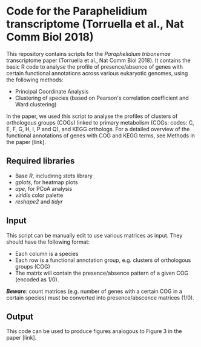 # Code for the Paraphelidium transcriptome (Torruella et al., Nat Comm Biol 2018)

This repository contains scripts for the *Paraphelidium tribonemae* transcriptome paper (Torruella et al., Nat Comm Biol 2018). It contains the basic R code to analyse the profile of presence/absence of genes with certain functional annotations across various eukaryotic genomes, using the following methods:

* Principal Coordinate Analysis
* Clustering of species (based on Pearson's correlation coefficient and Ward clustering) 

In the paper, we used this script to analyse the profiles of clusters of orthologous groups (COGs) linked to primary metabolism (COGs: codes: C, E, F, G, H, I, P and Q), and KEGG orthologs. For a detailed overview of the functional annotations of genes with COG and KEGG terms, see Methods in the paper [link].

## Required libraries

* Base *R*, includinng *stats* library
* *gplots*, for heatmap plots
* *ape*, for PCoA  analysis
* *viridis* color palette
* *reshape2* and *tidyr* 

## Input

This script can be manually edit to use various matrices as input. They should have the following format:
* Each column is a species
* Each row is a functional annotation group, e.g. clusters of orthologous groups (COG)
* The matrix will contain the presence/absence pattern of a given COG (encoded as 1/0).

***Beware***: count matrices (e.g. number of genes with a certain COG in a certain species) must be converted into presence/abscence matrices (1/0).

## Output

This code can be used to produce figures analogous to Figure 3 in the paper [link].
